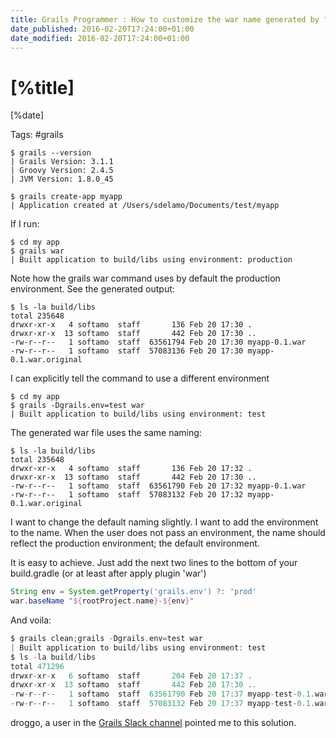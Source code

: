 ```yaml
---
title: Grails Programmer : How to customize the war name generated by "grails war" command?
date_published: 2016-02-20T17:24:00+01:00
date_modified: 2016-02-20T17:24:00+01:00
---
```


# [%title]

[%date]

Tags: #grails

```
$ grails --version
| Grails Version: 3.1.1
| Groovy Version: 2.4.5
| JVM Version: 1.8.0_45
```

```
$ grails create-app myapp
| Application created at /Users/sdelamo/Documents/test/myapp
```

If I run:

```
$ cd my app
$ grails war
| Built application to build/libs using environment: production
```

Note how the grails war command uses by default the production environment. See the generated output:

```
$ ls -la build/libs
total 235648
drwxr-xr-x   4 softamo  staff       136 Feb 20 17:30 .
drwxr-xr-x  13 softamo  staff       442 Feb 20 17:30 ..
-rw-r--r--   1 softamo  staff  63561794 Feb 20 17:30 myapp-0.1.war
-rw-r--r--   1 softamo  staff  57083136 Feb 20 17:30 myapp-0.1.war.original
```

I can explicitly tell the command to use a different environment

```
$ cd my app
$ grails -Dgrails.env=test war
| Built application to build/libs using environment: test
```

The generated war file uses the same naming:

```
$ ls -la build/libs
total 235648
drwxr-xr-x   4 softamo  staff       136 Feb 20 17:32 .
drwxr-xr-x  13 softamo  staff       442 Feb 20 17:30 ..
-rw-r--r--   1 softamo  staff  63561790 Feb 20 17:32 myapp-0.1.war
-rw-r--r--   1 softamo  staff  57083132 Feb 20 17:32 myapp-0.1.war.original
```

I want to change the default naming slightly. I want to add the environment to the name. When the user does not pass an environment, the name should reflect the production environment; the default environment.

It is easy to achieve. Just add the next two lines to the bottom of your build.gradle (or at least after apply plugin 'war')

```groovy
String env = System.getProperty('grails.env') ?: 'prod'
war.baseName "${rootProject.name}-${env}"
```

And voila:

```groovy
$ grails clean;grails -Dgrails.env=test war
| Built application to build/libs using environment: test
$ ls -la build/libs
total 471296
drwxr-xr-x   6 softamo  staff       204 Feb 20 17:37 .
drwxr-xr-x  13 softamo  staff       442 Feb 20 17:30 ..
-rw-r--r--   1 softamo  staff  63561790 Feb 20 17:37 myapp-test-0.1.war
-rw-r--r--   1 softamo  staff  57083132 Feb 20 17:37 myapp-test-0.1.war.original
```

droggo, a user in the [Grails Slack channel](http://slack-signup.grails.org/) pointed me to this solution.


